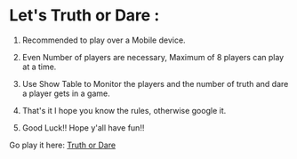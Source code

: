 # Let's Truth or Dare :

1) Recommended to play over a Mobile device.

2) Even Number of players are necessary, Maximum of 8 players can play at a time. 

3) Use Show Table to Monitor the players and the number of truth and dare a player gets in a game. 

4) That's it I hope you know the rules, otherwise google it. 

5) Good Luck!! Hope y'all have fun!!

Go play it here: [Truth or Dare](https://tordare.netlify.app/)